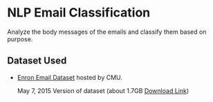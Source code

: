 # NLP Email Classification

Analyze the body messages of the emails and classify them based on purpose.


## Dataset Used

* [Enron Email Dataset](http://www.cs.cmu.edu/~enron/) hosted by CMU.

    May 7, 2015 Version of dataset (about 1.7GB [Download Link](http://www.cs.cmu.edu/~enron/enron_mail_20150507.tar.gz))
